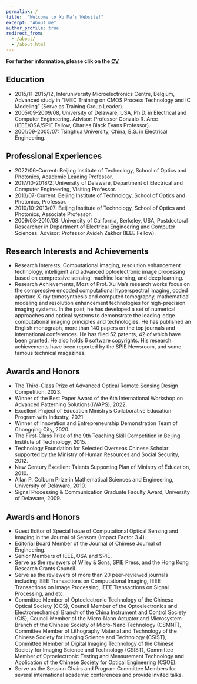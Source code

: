 ```yaml
---
permalink: /
title:  "Welcome to Xu Ma's Website!"
excerpt: "About me"
author_profile: true
redirect_from: 
  - /about/
  - /about.html
---
```



  
**For further information, please clik on the [CV](https://wmmlm.github.io/xuma.github.io//files/CV.pdf)**

Education
------
* 2015/11-2015/12, Interuniversity Microelectronics Centre, Belgium, Advanced study in “IMEC Training on CMOS Process Technology and IC Modeling” (Serve as Training Group Leader).
* 2005/09-2009/08, University of Delaware, USA, Ph.D. in Electrical and Computer Engineering. Advisor: Professor Gonzalo R. Arce (IEEE/OSA/SPIE Fellow, Charles Black Evans Professor).
* 2001/09-2005/07: Tsinghua University, China, B.S. in Electrical Engineering.

Professional Experiences
------
* 2022/06-Current: Beijing Institute of Technology, School of Optics and Photonics, Academic Leading Professor.
* 2017/10-2018/2: University of Delaware, Department of Electrical and Computer Engineering, Visiting Professor.
* 2013/07-Current: Beijing Institute of Technology, School of Optics and Photonics, Professor.
* 2010/10-2013/07: Beijing Institute of Technology, School of Optics and Photonics, Associate Professor.
* 2009/08-2010/08: University of California, Berkeley, USA, Postdoctoral Researcher in Department of Electrical Engineering and Computer Sciences. Advisor: Professor Avideh Zakhor (IEEE Fellow).

Research Interests and Achievements
------
* Research Interests, Computational imaging, resolution enhancement technology, intelligent and advanced optoelectronic image processing based on compressive sensing, machine learning, and deep learning.
* Research Achievements, Most of Prof. Xu Ma’s research works focus on the compressive encoded computational hyperspectral imaging, coded aperture X-ray tomosynthesis and computed tomography, mathematical modeling and resolution enhancement technologies for high-precision imaging systems. In the past, he has developed a set of numerical approaches and optical systems to demonstrate the leading-edge computational imaging principles and technologies. He has published an English monograph, more than 140 papers on the top journals and international conferences. He has filed 52 patents, 42 of which have been granted. He also holds 6 software copyrights. His research achievements have been reported by the SPIE Newsroom, and some famous technical magazines.

Awards and Honors
------
* The Third-Class Prize of Advanced Optical Remote Sensing Design Competition, 2023.
* Winner of the Best Paper Award of the 6th International Workshop on Advanced Patterning Solutions(IWAPS), 2022.
* Excellent Project of Education Ministry’s Collaborative Education Program with Industry, 2021.
* Winner of Innovation and Entrepreneurship Demonstration Team of Chongqing City, 2020.
* The First-Class Prize of the 9th Teaching Skill Competition in Beijing Institute of Technology, 2015.
* Technology Foundation for Selected Overseas Chinese Scholar supported by the Ministry of Human Resources and Social Security, 2012.
* New Century Excellent Talents Supporting Plan of Ministry of Education, 2010.
* Allan P. Colburn Prize in Mathematical Sciences and Engineering, University of Delaware, 2010.
* Signal Processing & Communication Graduate Faculty Award, University of Delaware, 2009.

Awards and Honors
------
* Guest Editor of Special Issue of Computational Optical Sensing and Imaging in the Journal of Sensors (Impact Factor 3.4).
* Editorial Board Member of the Journal of Chinese Journal of Engineering.
* Senior Members of IEEE, OSA and SPIE.
* Serve as the reviewers of Wiley & Sons, SPIE Press, and the Hong Kong Research Grants Council.
* Serve as the reviewers of more than 20 peer-reviewed journals including IEEE Transactions on Computational Imaging, IEEE Transactions on Image Processing, IEEE Transactions on Signal Processing, and etc.
* Committee Member of Optoelectronic Technology of the Chinese Optical Society (COS), Council Member of the Optoelectronics and Electromechanical Branch of the China Instrument and Control Society (CIS), Council Member of the Micro-Nano Actuator and Microsystem Branch of the Chinese Society of Micro-Nano Technology (CSMNT), Committee Member of Lithography Material and Technology of the Chinese Society for Imaging Science and Technology (CSIST), Committee Member of Digital Imaging Technology of the Chinese Society for Imaging Science and Technology (CSIST), Committee Member of Optoelectronic Testing and Measurement Technology and Application of the Chinese Society for Optical Engineering (CSOE).
* Serve as the Session Chairs and Program Committee Members for several international academic conferences and provide invited talks.
